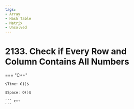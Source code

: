 ```yaml
---
tags:
- Array
- Hash Table
- Matrix
- Unsolved
---
```



# 2133. Check if Every Row and Column Contains All Numbers

=== "C++"

    $Time: O()$

    $Space: O()$

    ``` c++
    ```